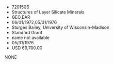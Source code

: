 * 7201506
* Structures of Layer Silicate Minerals
* GEO,EAR
* 06/01/1972,05/31/1976
* Sturges Bailey, University of Wisconsin-Madison
* Standard Grant
*   name not available
* 05/31/1976
* USD 69,700.00

NONE